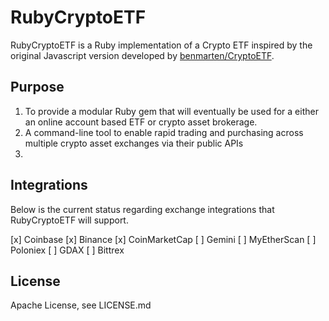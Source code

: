 # RubyCryptoETF

RubyCryptoETF is a Ruby implementation of a Crypto ETF inspired by the original
Javascript version developed by [benmarten/CryptoETF].

## Purpose

1. To provide a modular Ruby gem that will eventually be used for a either an online account based ETF or crypto asset brokerage.
2. A command-line tool to enable rapid trading and purchasing across multiple crypto asset exchanges via their public APIs
3. 

## Integrations

Below is the current status regarding exchange integrations that RubyCryptoETF will support.

[x] Coinbase 
[x] Binance
[x] CoinMarketCap
[ ] Gemini
[ ] MyEtherScan
[ ] Poloniex
[ ] GDAX
[ ] Bittrex


## License
Apache License, see LICENSE.md

[benmarten/CryptoETF]: https://github.com/benmarten/CryptoETF
